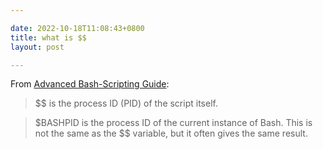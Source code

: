 ```yaml
---

date: 2022-10-18T11:08:43+0800
title: what is $$
layout: post

---
```



From [Advanced Bash-Scripting Guide](https://tldp.org/LDP/abs/html/internalvariables.html):

> $$ is the process ID (PID) of the script itself.

> $BASHPID is the process ID of the current instance of Bash. This is not the same as the $$ variable, but it often gives the same result.
